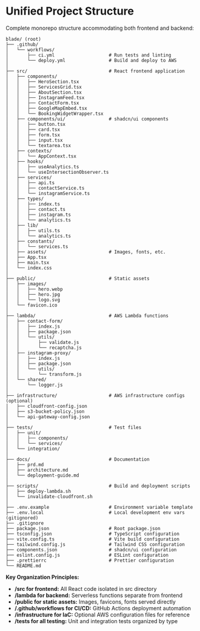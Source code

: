 # Unified Project Structure

Complete monorepo structure accommodating both frontend and backend:

```
blade/ (root)
├── .github/
│   └── workflows/
│       ├── ci.yml                    # Run tests and linting
│       └── deploy.yml                # Build and deploy to AWS
│
├── src/                              # React frontend application
│   ├── components/
│   │   ├── HeroSection.tsx
│   │   ├── ServicesGrid.tsx
│   │   ├── AboutSection.tsx
│   │   ├── InstagramFeed.tsx
│   │   ├── ContactForm.tsx
│   │   ├── GoogleMapEmbed.tsx
│   │   └── BookingWidgetWrapper.tsx
│   ├── components/ui/                # shadcn/ui components
│   │   ├── button.tsx
│   │   ├── card.tsx
│   │   ├── form.tsx
│   │   ├── input.tsx
│   │   └── textarea.tsx
│   ├── contexts/
│   │   └── AppContext.tsx
│   ├── hooks/
│   │   ├── useAnalytics.ts
│   │   └── useIntersectionObserver.ts
│   ├── services/
│   │   ├── api.ts
│   │   ├── contactService.ts
│   │   └── instagramService.ts
│   ├── types/
│   │   ├── index.ts
│   │   ├── contact.ts
│   │   ├── instagram.ts
│   │   └── analytics.ts
│   ├── lib/
│   │   ├── utils.ts
│   │   └── analytics.ts
│   ├── constants/
│   │   └── services.ts
│   ├── assets/                       # Images, fonts, etc.
│   ├── App.tsx
│   ├── main.tsx
│   └── index.css
│
├── public/                           # Static assets
│   ├── images/
│   │   ├── hero.webp
│   │   ├── hero.jpg
│   │   └── logo.svg
│   └── favicon.ico
│
├── lambda/                           # AWS Lambda functions
│   ├── contact-form/
│   │   ├── index.js
│   │   ├── package.json
│   │   └── utils/
│   │       ├── validate.js
│   │       └── recaptcha.js
│   ├── instagram-proxy/
│   │   ├── index.js
│   │   ├── package.json
│   │   └── utils/
│   │       └── transform.js
│   └── shared/
│       └── logger.js
│
├── infrastructure/                   # AWS infrastructure configs (optional)
│   ├── cloudfront-config.json
│   ├── s3-bucket-policy.json
│   └── api-gateway-config.json
│
├── tests/                            # Test files
│   ├── unit/
│   │   ├── components/
│   │   └── services/
│   └── integration/
│
├── docs/                             # Documentation
│   ├── prd.md
│   ├── architecture.md
│   └── deployment-guide.md
│
├── scripts/                          # Build and deployment scripts
│   ├── deploy-lambda.sh
│   └── invalidate-cloudfront.sh
│
├── .env.example                      # Environment variable template
├── .env.local                        # Local development env vars (gitignored)
├── .gitignore
├── package.json                      # Root package.json
├── tsconfig.json                     # TypeScript configuration
├── vite.config.ts                    # Vite build configuration
├── tailwind.config.js                # Tailwind CSS configuration
├── components.json                   # shadcn/ui configuration
├── eslint.config.js                  # ESLint configuration
├── .prettierrc                       # Prettier configuration
└── README.md
```

**Key Organization Principles:**
- **/src for frontend:** All React code isolated in src directory
- **/lambda for backend:** Serverless functions separate from frontend
- **/public for static assets:** Images, favicons, fonts served directly
- **/.github/workflows for CI/CD:** GitHub Actions deployment automation
- **/infrastructure for IaC:** Optional AWS configuration files for reference
- **/tests for all testing:** Unit and integration tests organized by type
